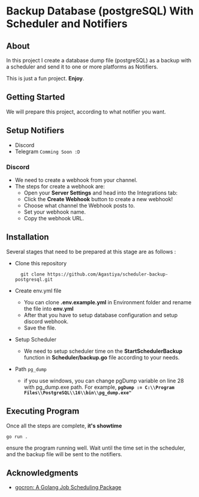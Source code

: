 # Backup Database (postgreSQL) With Scheduler and Notifiers

## About
In this project I create a database dump file (postgreSQL) as a backup with a scheduler and send it to one or more platforms as Notifiers.

This is just a fun project. **Enjoy**.

## Getting Started
We will prepare this project, according to what notifier you want.

## Setup Notifiers
* Discord
* Telegram `Comming Soon :D`

### Discord
* We need to create a webhook from your channel.
* The steps for create a webhook are: 
    - Open your **Server Settings** and head into the Integrations tab:
    - Click the **Create Webhook** button to create a new webhook!
    - Choose what channel the Webhook posts to.
    - Set your webhook name.
    - Copy the webhook URL.

## Installation
Several stages that need to be prepared at this stage are as follows :

* Clone this repository

        git clone https://github.com/Agastiya/scheduler-backup-postgresql.git

* Create env.yml file
        
    - You can clone **.env.example.yml** in Environment folder and rename the file into **env.yml**
    - After that you have to setup database configuration and setup discord webhook.
    - Save the file.

* Setup Scheduler

    - We need to setup scheduler time on the **StartSchedulerBackup** function in **Scheduler/backup.go** file according to your needs.

* Path `pg_dump`  
    - if you use windows, you can change pgDump variable on line 28 with pg_dump.exe path. For example, **`pgDump := C:\\Program Files\\PostgreSQL\\16\\bin\\pg_dump.exe" `**

## Executing Program
Once all the steps are complete, **it's showtime**

    go run .

ensure the program running well. Wait until the time set in the scheduler, and the backup file will be sent to the notifiers.

## Acknowledgments
* [gocron: A Golang Job Scheduling Package](https://github.com/go-co-op/gocron?tab=readme-ov-file)
